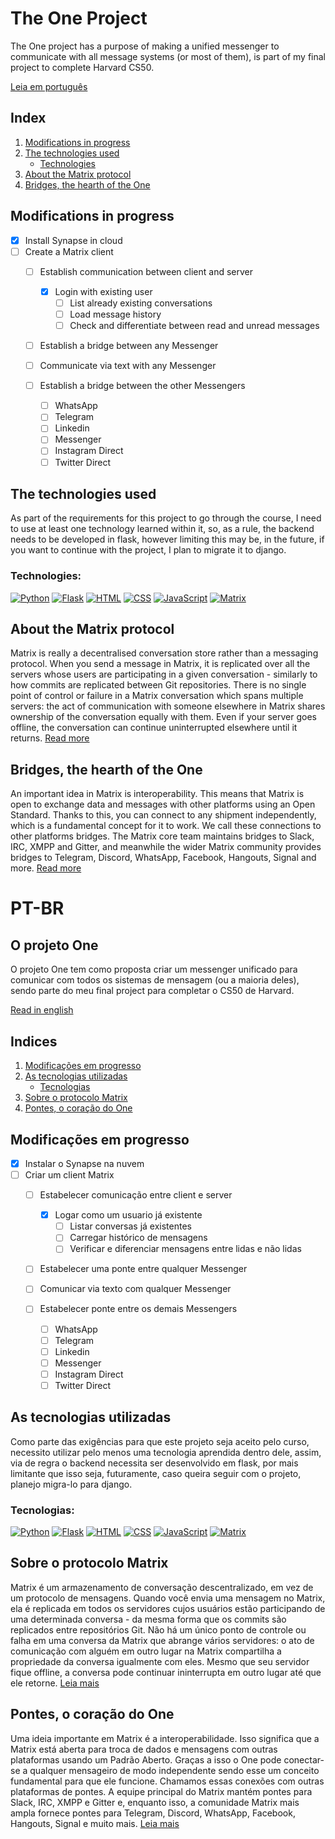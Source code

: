 # The One Project
 The One project has a purpose of making a unified messenger to communicate with all message systems (or most of them), is part of my final project to complete Harvard CS50.
 
 [Leia em português](#pt-br)

## Index
1. [Modifications in progress](#modifications-in-progress)
2. [The technologies used](#the-technologies-used)
    - [Technologies](#technologies)
3. [About the Matrix protocol](#about-the-matrix-protocol)
4. [Bridges, the hearth of the One](#bridges-the-hearth-of-the-one)

## Modifications in progress
- [X] Install Synapse in cloud
- [ ] Create a Matrix client
  - [ ] Establish communication between client and server
    - [X] Login with existing user
      - [ ] List already existing conversations
      - [ ] Load message history
      - [ ] Check and differentiate between read and unread messages
  - [ ] Establish a bridge between any Messenger
  - [ ] Communicate via text with any Messenger
  - [ ] Establish a bridge between the other Messengers

    - [ ] WhatsApp
    - [ ] Telegram
    - [ ] Linkedin
    - [ ] Messenger
    - [ ] Instagram Direct
    - [ ] Twitter Direct

## The technologies used
 As part of the requirements for this project to go through the course, I need to use at least one technology learned within it, so, as a rule, the backend needs to be developed in flask, however limiting this may be, in the future, if you want to continue with the project, I plan to migrate it to django.
 
### Technologies:
[![Python](https://img.shields.io/badge/-Python-000?&logo=python)](https://github.com/fabriciobarbosaviegas?tab=repositories&q=&type=&language=python)
[![Flask](https://img.shields.io/badge/-Flask-000?&logo=flask)](https://github.com/fabriciobarbosaviegas?tab=repositories&q=&type=&language=python)
[![HTML](https://img.shields.io/badge/-HTML-000?&logo=html5&logoColor=orange)](https://github.com/fabriciobarbosaviegas?tab=repositories&q=&type=&language=html)
[![CSS](https://img.shields.io/badge/-CSS-000?&logo=css3&logoColor=blue)](https://github.com/fabriciobarbosaviegas?tab=repositories&q=&type=&language=css)
[![JavaScript](https://img.shields.io/badge/-JavaScript-000?&logo=JavaScript&logoColor=ddc508)](https://github.com/fabriciobarbosaviegas?tab=repositories&q=&type=&language=javascript)
[![Matrix](https://img.shields.io/badge/-Matrix-000?&logo=Matrix&logoColor=fff)](#sobre-o-protocolo-matrix)

## About the Matrix protocol
Matrix is really a decentralised conversation store rather than a messaging protocol. When you send a message in Matrix, it is replicated over all the servers whose users are participating in a given conversation - similarly to how commits are replicated between Git repositories. There is no single point of control or failure in a Matrix conversation which spans multiple servers: the act of communication with someone elsewhere in Matrix shares ownership of the conversation equally with them. Even if your server goes offline, the conversation can continue uninterrupted elsewhere until it returns. [Read more](https://matrix.org/)

## Bridges, the hearth of the One
An important idea in Matrix is interoperability. This means that Matrix is open to exchange data and messages with other platforms using an Open Standard. Thanks to this, you can connect to any shipment independently, which is a fundamental concept for it to work. We call these connections to other platforms bridges. The Matrix core team maintains bridges to Slack, IRC, XMPP and Gitter, and meanwhile the wider Matrix community provides bridges to Telegram, Discord, WhatsApp, Facebook, Hangouts, Signal and more. [Read more](https://matrix.org/bridges)

# PT-BR

## O projeto One
O projeto One tem como proposta criar um messenger unificado para comunicar com todos os sistemas de mensagem (ou a maioria deles), sendo parte do meu final project para completar o CS50 de Harvard.

 [Read in english](#the-one-project)

## Indices
1. [Modificações em progresso](#modificações-em-progresso)
2. [As tecnologias utilizadas](#as-tecnologias-utilizadas)
    - [Tecnologias](#tecnologias)
3. [Sobre o protocolo Matrix](#sobre-o-protocolo-matrix)
4. [Pontes, o coração do One](#pontes-o-coração-do-one)

## Modificações em progresso

- [X] Instalar o Synapse na nuvem
- [ ] Criar um client Matrix
  - [ ] Estabelecer comunicação entre client e server
    - [X] Logar como um usuario já existente
      - [ ] Listar conversas já existentes
      - [ ] Carregar histórico de mensagens
      - [ ] Verificar e diferenciar mensagens entre lidas e não lidas
  - [ ] Estabelecer uma ponte entre qualquer Messenger
  - [ ] Comunicar via texto com qualquer Messenger
  - [ ] Estabelecer ponte entre os demais Messengers

    - [ ] WhatsApp
    - [ ] Telegram
    - [ ] Linkedin
    - [ ] Messenger
    - [ ] Instagram Direct
    - [ ] Twitter Direct

 ## As tecnologias utilizadas
 Como parte das exigências para que este projeto seja aceito pelo curso, necessito utilizar pelo menos uma tecnologia aprendida dentro dele, assim, via de regra o backend necessita ser desenvolvido em flask, por mais limitante que isso seja, futuramente, caso queira seguir com o projeto, planejo migra-lo para django.
 
 ### Tecnologias:
[![Python](https://img.shields.io/badge/-Python-000?&logo=python)](https://github.com/fabriciobarbosaviegas?tab=repositories&q=&type=&language=python)
[![Flask](https://img.shields.io/badge/-Flask-000?&logo=flask)](https://github.com/fabriciobarbosaviegas?tab=repositories&q=&type=&language=python)
[![HTML](https://img.shields.io/badge/-HTML-000?&logo=html5&logoColor=orange)](https://github.com/fabriciobarbosaviegas?tab=repositories&q=&type=&language=html)
[![CSS](https://img.shields.io/badge/-CSS-000?&logo=css3&logoColor=blue)](https://github.com/fabriciobarbosaviegas?tab=repositories&q=&type=&language=css)
[![JavaScript](https://img.shields.io/badge/-JavaScript-000?&logo=JavaScript&logoColor=ddc508)](https://github.com/fabriciobarbosaviegas?tab=repositories&q=&type=&language=javascript)
[![Matrix](https://img.shields.io/badge/-Matrix-000?&logo=Matrix&logoColor=fff)](#sobre-o-protocolo-matrix)

 ## Sobre o protocolo Matrix
 Matrix é um armazenamento de conversação descentralizado, em vez de um protocolo de mensagens. Quando você envia uma mensagem no Matrix, ela é replicada em todos os servidores cujos usuários estão participando de uma determinada conversa - da mesma forma que os commits são replicados entre repositórios Git. Não há um único ponto de controle ou falha em uma conversa da Matrix que abrange vários servidores: o ato de comunicação com alguém em outro lugar na Matrix compartilha a propriedade da conversa igualmente com eles. Mesmo que seu servidor fique offline, a conversa pode continuar ininterrupta em outro lugar até que ele retorne. [Leia mais](https://matrix.org/)

## Pontes, o coração do One
Uma ideia importante em Matrix é a interoperabilidade. Isso significa que a Matrix está aberta para troca de dados e mensagens com outras plataformas usando um Padrão Aberto. Graças a isso o One pode conectar-se a qualquer mensageiro de modo independente sendo esse um conceito fundamental para que ele funcione. Chamamos essas conexões com outras plataformas de pontes. A equipe principal do Matrix mantém pontes para Slack, IRC, XMPP e Gitter e, enquanto isso, a comunidade Matrix mais ampla fornece pontes para Telegram, Discord, WhatsApp, Facebook, Hangouts, Signal e muito mais. [Leia mais](https://matrix.org/bridges/)
